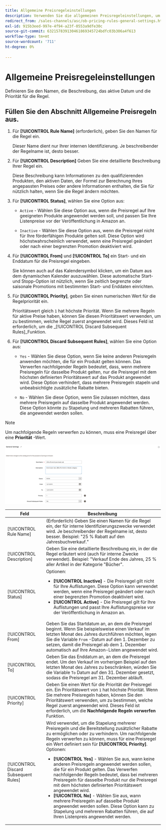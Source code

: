 ```yaml
---
title: Allgemeine Preisregeleinstellungen
description: Verwenden Sie die allgemeinen Preisregeleinstellungen, um die Hauptmerkmale einer Regel für den Börsennotierungspreis zu definieren.
redirect_from: /sales-channels/asc/ob-pricing-rules-general-settings.html
exl-id: 915b3eed-997e-4f94-a23f-0553a9dfe30c
source-git-commit: 632157839130461869345724bdfc03b306a4f613
workflow-type: tm+mt
source-wordcount: '711'
ht-degree: 0%

---
```


# Allgemeine Preisregeleinstellungen

Definieren Sie den Namen, die Beschreibung, das aktive Datum und die Priorität für die Regel.

## Füllen Sie den Abschnitt Allgemeine Preisregeln aus.

1. Für **[!UICONTROL Rule Name]** (erforderlich), geben Sie den Namen für die Regel ein.

   Dieser Name dient nur Ihrer internen Identifizierung. Je beschreibender der Regelname ist, desto besser.

1. Für **[!UICONTROL Description]** Geben Sie eine detaillierte Beschreibung Ihrer Regel ein.

   Diese Beschreibung kann Informationen zu den qualifizierenden Produkten, den aktiven Daten, der Formel zur Berechnung Ihres angepassten Preises oder andere Informationen enthalten, die Sie für nützlich halten, wenn Sie die Regel ändern möchten.

1. Für **[!UICONTROL Status]**, wählen Sie eine Option aus:

   - `Active` - Wählen Sie diese Option aus, wenn die Preisregel auf Ihre geeigneten Produkte angewendet werden soll, und passen Sie Ihre Listenpreise vor der Veröffentlichung in Amazon an.

   - `Inactive` - Wählen Sie diese Option aus, wenn die Preisregel nicht für Ihre förderfähigen Produkte gelten soll. Diese Option wird höchstwahrscheinlich verwendet, wenn eine Preisregel geändert oder nach einer begrenzten Promotion deaktiviert wird.

1. Für **[!UICONTROL From]** und **[!UICONTROL To]** ein Start- und ein Enddatum für die Preisregel eingeben.

   Sie können auch auf das Kalendersymbol klicken, um ein Datum aus dem dynamischen Kalender auszuwählen. Diese automatische Start- und Stopp-Option ist nützlich, wenn Sie zeitlich begrenzte oder saisonale Promotions mit bestimmten Start- und Enddaten einrichten.

1. Für **[!UICONTROL Priority]**, geben Sie einen numerischen Wert für die Regelpriorität ein.

   Prioritätswert gleich `1` hat höchste Priorität. Wenn Sie mehrere Regeln für aktive Preise haben, können Sie diesen Prioritätswert verwenden, um zu bestimmen, welche Regel zuerst angewendet wird. Dieses Feld ist erforderlich, um die _[!UICONTROL Discard Subsequent Rules]_Funktion.

1. Für **[!UICONTROL Discard Subsequent Rules]**, wählen Sie eine Option aus:

   - `Yes` - Wählen Sie diese Option, wenn Sie keine anderen Preisregeln anwenden möchten, die für ein Produkt gelten können. Das Verwerfen nachfolgender Regeln bedeutet, dass, wenn mehrere Preisregeln für dasselbe Produkt gelten, nur die Preisregel mit dem höchsten definierten Prioritätswert auf das Produkt angewendet wird. Diese Option verhindert, dass mehrere Preisregeln stapeln und unbeabsichtigte zusätzliche Rabatte bieten.

   - `No` - Wählen Sie diese Option, wenn Sie zulassen möchten, dass mehrere Preisregeln auf dasselbe Produkt angewendet werden. Diese Option könnte zu Stapelung und mehreren Rabatten führen, die angewendet werden sollen.

>[!NOTE]
>
>Um nachfolgende Regeln verwerfen zu können, muss eine Preisregel über eine **Priorität** -Wert.

![Allgemeine Preisregeleinstellungen](assets/amazon-pricing-rule-general.png)

| Feld | Beschreibung |
|---|---|
| [!UICONTROL Rule Name] | (Erforderlich) Geben Sie einen Namen für die Regel ein, der für interne Identifizierungszwecke verwendet wird. Je beschreibender der Regelname ist, desto besser. Beispiel: &quot;25 % Rabatt auf den Jahresbuchverkauf.&quot; |
| [!UICONTROL Description] | Geben Sie eine detaillierte Beschreibung ein, in der die Regel erläutert wird (auch für interne Zwecke verwendet). Beispiel: &quot;Verkauf Ende des Jahres, 25 % aller Artikel in der Kategorie &quot;Bücher&quot;. |
| [!UICONTROL Status] | Optionen:<ul><li>**[!UICONTROL Inactive]** - Die Preisregel gilt nicht für Ihre Auflistungen. Diese Option kann verwendet werden, wenn eine Preisregel geändert oder nach einer begrenzten Promotion deaktiviert wird.</li><li>**[!UICONTROL Active]** - Die Preisregel gilt für Ihre Auflistungen und passt Ihre Auflistungspreise vor der Veröffentlichung in Amazon an.</li></ul> |
| [!UICONTROL From] | Geben Sie das Startdatum an, an dem die Preisregel beginnt. Wenn Sie beispielsweise einen Verkauf im letzten Monat des Jahres durchführen möchten, legen Sie die Variable `From` -Datum auf den 1. Dezember zu setzen, damit die Preisregel ab dem 1. Dezember automatisch auf Ihre Amazon-Listen angewendet wird. |
| [!UICONTROL To] | Geben Sie das Enddatum an, an dem die Preisregel endet. Um den Verkauf im vorherigen Beispiel auf den letzten Monat des Jahres zu beschränken, würden Sie die Variable `To` Datum auf den 31. Dezember gesetzt, sodass die Preisregel am 31. Dezember abläuft. |
| [!UICONTROL Priority] | Geben Sie einen Wert für die Priorität der Preisregel ein. Ein Prioritätswert von `1` hat höchste Priorität. Wenn Sie mehrere Preisregeln haben, können Sie den Prioritätswert verwenden, um zu bestimmen, welche Regel zuerst angewendet wird. Dieses Feld ist erforderlich, um die **Nachfolgende Regeln verwerfen** Funktion. |
| [!UICONTROL Discard Subsequent Rules] | Wird verwendet, um die Stapelung mehrerer Preisregeln und die Bereitstellung zusätzlicher Rabatte zu ermöglichen oder zu verhindern. Um nachfolgende Regeln verwerfen zu können, muss für eine Preisregel ein Wert definiert sein für **[!UICONTROL Priority]**. Optionen:<ul><li>**[!UICONTROL Yes]** - Wählen Sie aus, wann keine anderen Preisregeln angewendet werden sollen, die für ein Produkt gelten. Das Verwerfen nachfolgender Regeln bedeutet, dass bei mehreren Preisregeln für dasselbe Produkt nur die Preisregel mit dem höchsten definierten Prioritätswert angewendet wird.</li><li>**[!UICONTROL No]** - Wählen Sie aus, wann mehrere Preisregeln auf dasselbe Produkt angewendet werden sollen. Diese Option kann zu Stapelung und mehreren Rabatten führen, die auf Ihren Listenpreis angewendet werden.</li></ul> |
